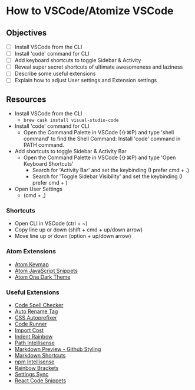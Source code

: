 # How to VSCode/Atomize VSCode

## Objectives
- [ ] Install VSCode from the CLI
- [ ] Install 'code' command for CLI
- [ ] Add keyboard shortcuts to toggle Sidebar & Activity
- [ ] Reveal super secret shortcuts of ultimate awesomeness and laziness
- [ ] Describe some useful extensions
- [ ] Explain how to adjust User settings and Extension settings

## Resources
- Install VSCode from the CLI
  - ```brew cask install visual-studio-code```
- Install 'code' command for CLI
  - Open the Command Palette in VSCode (⇧⌘P) and type 'shell command' to find the Shell Command: Install 'code' command in PATH command.
- Add shortcuts to toggle Sidebar & Activity Bar
  - Open the Command Palette in VSCode (⇧⌘P) and type 'Open Keyboard Shortcuts'
     - Search for 'Activity Bar' and set the keybinding (I prefer cmd + .)
     - Search  for 'Toggle Sidebar Visibility' and set the keybinding (I prefer cmd + \)
- Open User Settings
  - (cmd + ,)

### Shortcuts
- Open CLI in VSCode (ctrl + ~)
- Copy line up or down (shift + cmd + up/down arrow)
- Move line up or down (option + up/down arrow)

### Atom Extensions
- [Atom Keymap](https://marketplace.visualstudio.com/items?itemName=ms-vscode.atom-keybindings)
- [Atom JavaScript Snippets](https://marketplace.visualstudio.com/items?itemName=gluons.vscode-atom-javascript-snippet)
- [Atom One Dark Theme](https://marketplace.visualstudio.com/items?itemName=akamud.vscode-theme-onedark)

### Useful Extensions
- [Code Spell Checker](https://marketplace.visualstudio.com/items?itemName=streetsidesoftware.code-spell-checker)
- [Auto Rename Tag](https://marketplace.visualstudio.com/items?itemName=formulahendry.auto-rename-tag)
- [CSS Autoprefixer](https://marketplace.visualstudio.com/items?itemName=mrmlnc.vscode-autoprefixer)
- [Code Runner](https://marketplace.visualstudio.com/items?itemName=formulahendry.code-runner)
- [Import Cost](https://marketplace.visualstudio.com/items?itemName=wix.vscode-import-cost)
- [Indent Rainbow](https://marketplace.visualstudio.com/items?itemName=oderwat.indent-rainbow)
- [Path Intellisense](https://marketplace.visualstudio.com/items?itemName=christian-kohler.path-intellisense)
- [Markdown Preview - Github Styling](https://marketplace.visualstudio.com/items?itemName=bierner.markdown-preview-github-styles)
- [Markdown Shortcuts](https://marketplace.visualstudio.com/items?itemName=mdickin.markdown-shortcuts)
- [npm Intellisense](https://marketplace.visualstudio.com/items?itemName=christian-kohler.npm-intellisense)
- [Rainbow Brackets](https://marketplace.visualstudio.com/items?itemName=2gua.rainbow-brackets)
- [Settings Sync](https://marketplace.visualstudio.com/items?itemName=Shan.code-settings-sync)
- [React Code Snippets](https://marketplace.visualstudio.com/items?itemName=xabikos.ReactSnippets)

